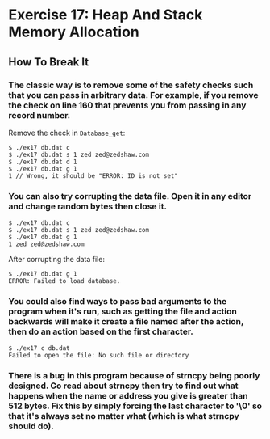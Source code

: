 # Exercise 17: Heap And Stack Memory Allocation
## How To Break It
### The classic way is to remove some of the safety checks such that you can pass in arbitrary data. For example, if you remove the check on line 160 that prevents you from passing in any record number.
Remove the check in `Database_get`:
```
$ ./ex17 db.dat c
$ ./ex17 db.dat s 1 zed zed@zedshaw.com
$ ./ex17 db.dat d 1
$ ./ex17 db.dat g 1
1 // Wrong, it should be "ERROR: ID is not set"
```

### You can also try corrupting the data file. Open it in any editor and change random bytes then close it.
```
$ ./ex17 db.dat c
$ ./ex17 db.dat s 1 zed zed@zedshaw.com
$ ./ex17 db.dat g 1
1 zed zed@zedshaw.com
```
After corrupting the data file:
```
$ ./ex17 db.dat g 1
ERROR: Failed to load database.
```

### You could also find ways to pass bad arguments to the program when it's run, such as getting the file and action backwards will make it create a file named after the action, then do an action based on the first character.
```
$ ./ex17 c db.dat
Failed to open the file: No such file or directory
```

### There is a bug in this program because of strncpy being poorly designed. Go read about strncpy then try to find out what happens when the name or address you give is greater than 512 bytes. Fix this by simply forcing the last character to '\0' so that it's always set no matter what (which is what strncpy should do).

